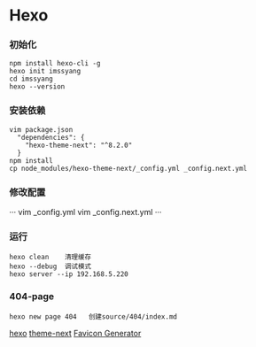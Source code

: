 
# Hexo

### 初始化

```
npm install hexo-cli -g
hexo init imssyang
cd imssyang
hexo --version
```

### 安装依赖

```
vim package.json
  "dependencies": {
    "hexo-theme-next": "^8.2.0"
  }
npm install
cp node_modules/hexo-theme-next/_config.yml _config.next.yml
```

### 修改配置

···
vim _config.yml
vim _config.next.yml
···

### 运行

```
hexo clean    清理缓存
hexo --debug  调试模式
hexo server --ip 192.168.5.220
```

### 404-page

```
hexo new page 404   创建source/404/index.md
```

[hexo](https://hexo.io/)
[theme-next](https://theme-next.js.org/)
[Favicon Generator](https://realfavicongenerator.net/)


